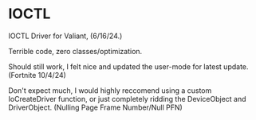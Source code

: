 # IOCTL
IOCTL Driver for Valiant, (6/16/24.)

Terrible code, zero classes/optimization.

Should still work, I felt nice and updated the user-mode for latest update. (Fortnite 10/4/24)

Don't expect much, I would highly reccomend using a custom IoCreateDriver function, 
or just completely ridding the DeviceObject and DriverObject. (Nulling Page Frame Number/Null PFN)
